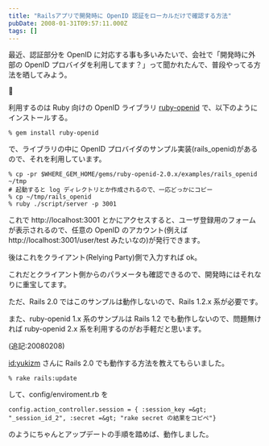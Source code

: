 ```yaml
---
title: "Railsアプリで開発時に OpenID 認証をローカルだけで確認する方法"
pubDate: 2008-01-31T09:57:11.000Z
tags: []
---
```


最近、認証部分を OpenID に対応する事も多いみたいで、会社で「開発時に外部の OpenID プロバイダを利用してます？」って聞かれたんで、普段やってる方法を晒してみよう。



利用するのは Ruby 向けの OpenID ライブラリ [ruby-openid](http://openidenabled.com/ruby-openid/) で、以下のようにインストールする。

```
% gem install ruby-openid
```
で、ライブラリの中に OpenID プロバイダのサンプル実装(rails_openid)があるので、それを利用しています。

```
% cp -pr $WHERE_GEM_HOME/gems/ruby-openid-2.0.x/examples/rails_openid ~/tmp
# 起動すると log ディレクトリとか作成されるので、一応どっかにコピー
% cp ~/tmp/rails_openid
% ruby ./script/server -p 3001
```
これで http://localhost:3001 とかにアクセスすると、ユーザ登録用のフォームが表示されるので、任意の OpenID のアカウント(例えばhttp://localhost:3001/user/test みたいなの)が発行できます。

後はこれをクライアント(Relying Party)側で入力すれば ok。

これだとクライアント側からのパラメータも確認できるので、開発時にはそれなりに重宝してます。

ただ、Rails 2.0 ではこのサンプルは動作しないので、Rails 1.2.x 系が必要です。

また、ruby-openid 1.x 系のサンプルは Rails 1.2 でも動作しないので、問題無ければ ruby-openid 2.x 系を利用するのがお手軽だと思います。

(追記:20080208)

[id:yukizm](http://blog.hatena.ne.jp/yukizm/) さんに Rails 2.0 でも動作する方法を教えてもらいました。

```
% rake rails:update
```
して、config/enviroment.rb を

```
config.action_controller.session = { :session_key =&gt; "_session_id_2", :secret =&gt; "rake secret の結果をコピペ"}
```
のようにちゃんとアップデートの手順を踏めば、動作しました。